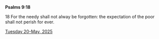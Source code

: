 **Psalms 9:18**

18 For the needy shall not alway be forgotten: the expectation of the poor shall not perish for ever.

[Tuesday 20-May, 2025](https://getbible.life/kjv/Psalms/9/18)
